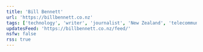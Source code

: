```yaml
---
title: 'Bill Bennett'
url: 'https://billbennett.co.nz'
tags: ['technology', 'writer', 'journalist', 'New Zealand', 'telecommunications']
updatesFeed: 'https://billbennett.co.nz/feed/'
nsfw: false
rss: true
---
```

